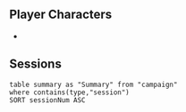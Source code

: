 ## Player Characters
- 
## Sessions
```dataview
table summary as "Summary" from "campaign"
where contains(type,"session")
SORT sessionNum ASC
```